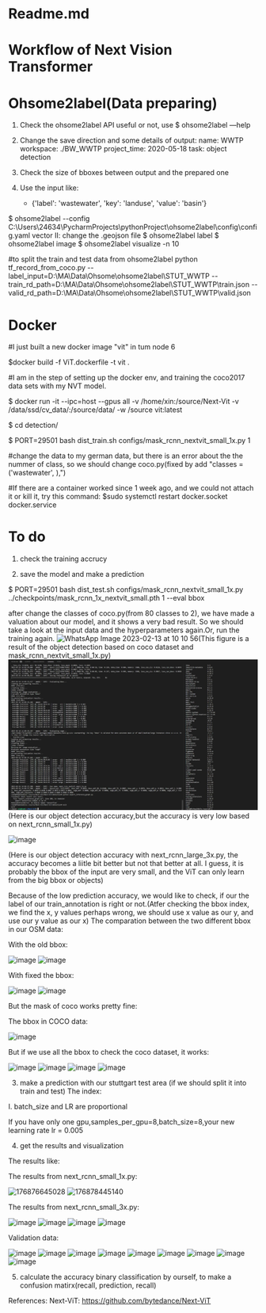 
# Readme.md
# Workflow of Next Vision Transformer

# Ohsome2label(Data preparing)

1. Check the ohsome2label API useful or not, use $ ohsome2label —help

2. Change the save direction and some details of output:
  name: WWTP
  workspace: ./BW_WWTP
  project_time: 2020-05-18
  task: object detection

3. Check the size of bboxes between output and the prepared one

4. Use the input like:
    - {'label': 'wastewater', 'key': 'landuse', 'value': 'basin'}


$ ohsome2label --config  C:\Users\24634\PycharmProjects\pythonProject\ohsome2label\config\config.yaml vector
II: change the .geojson file
$ ohsome2label label
$ ohsome2label image
$ ohsome2label visualize -n 10

#to split the train and test data from ohsome2label
python tf_record_from_coco.py --label_input=D:\MA\Data\Ohsome\ohsome2label\STUT_WWTP --train_rd_path=D:\MA\Data\Ohsome\ohsome2label\STUT_WWTP\train.json --valid_rd_path=D:\MA\Data\Ohsome\ohsome2label\STUT_WWTP\valid.json



# Docker
#I just built a new docker image "vit" in tum node 6

$docker build -f ViT.dockerfile -t vit .

#I am in the step of setting up the docker env, and training the coco2017 data sets with my NVT model.

$ docker run -it --ipc=host --gpus all -v /home/xin:/source/Next-Vit -v /data/ssd/cv_data/:/source/data/ -w /source vit:latest

$ cd detection/

$ PORT=29501 bash dist_train.sh configs/mask_rcnn_nextvit_small_1x.py 1


#change the data to my german data, but there is an error about the the nummer of class, so we should change coco.py(fixed by add "classes = ('wastewater', ),")

#If there are a container worked since 1 week ago, and we could not attach it or kill it, try this command:
$sudo systemctl restart docker.socket docker.service

# To do

1. check the training accrucy

2. save the model and make a prediction

$ PORT=29501 bash dist_test.sh configs/mask_rcnn_nextvit_small_1x.py ../checkpoints/mask_rcnn_1x_nextvit_small.pth 1 --eval bbox

after change the classes of coco.py(from 80 classes to 2), we have made a valuation about our model, and it shows a very bad result. So we should take a look at the input data and the hyperparameters again.Or, run the training again.
![WhatsApp Image 2023-02-13 at 10 10 56](https://user-images.githubusercontent.com/87394529/224976140-014632d5-aed1-48d7-ba0e-9ca1c669921f.jpg)(This figure is a result of the object detection based on coco dataset and mask_rcnn_nextvit_small_1x.py)
![result chat](https://github.com/XinWang1128/Next_Vision_Transformer/blob/master/98d7b963-95c3-471b-be51-7d886cbcae4d.png)
(Here is our object detection accuracy,but the accuracy is very low based on next_rcnn_small_1x.py)


![image](https://user-images.githubusercontent.com/87394529/229114510-1e23590c-70d9-412f-8964-5b82d5a87e4b.png)

(Here is our object detection accuracy with next_rcnn_large_3x.py, the accuracy becomes a liitle bit better but not that better at all. I guess, it is probably the bbox of the input are very small, and the ViT can only learn from the big bbox or objects)

Because of the low prediction accuracy, we would like to check, if our the label of our train_annotation is right or not.(Atfer checking the bbox index, we find the x, y values perhaps wrong, we should use x value as our y, and use our y value as our x)
The comparation between the two different bbox in our OSM data:

With the old bbox:

![image](https://user-images.githubusercontent.com/87394529/225911088-cba04cf2-df8b-4951-aab1-a89b2ba2043c.png)
![image](https://user-images.githubusercontent.com/87394529/226318690-bf117352-47f1-4241-a593-5ba797a018bd.png)


With fixed the bbox:

![image](https://user-images.githubusercontent.com/87394529/225911257-824213a7-f09f-492f-915b-2adaed9e397d.png)
![image](https://user-images.githubusercontent.com/87394529/226318776-1467d2b0-3d3b-4c25-8703-fc247c2df955.png)



But the mask of coco works pretty fine:

The  bbox in COCO data:

![image](https://user-images.githubusercontent.com/87394529/225911454-4ca671af-22bb-452d-b231-5390d685ad27.png)

But if we use all the bbox to check the coco dataset, it works:

![image](https://user-images.githubusercontent.com/87394529/226360667-cfdf3fa5-4322-4832-b96d-79ba4685ecfa.png)
![image](https://user-images.githubusercontent.com/87394529/226360704-21094e88-bb5b-4114-aa92-7e75d9863bd1.png)
![image](https://user-images.githubusercontent.com/87394529/226360839-be6aea10-2fc5-4975-bdfd-9f69f18bee33.png)
![image](https://user-images.githubusercontent.com/87394529/226360795-14a05282-f18e-44e0-bf1d-e93d30c76285.png)


3. make a prediction with our stuttgart test area (if we should split it into train and test)
The index:

I. batch_size and LR are proportional

If you have only one gpu,samples_per_gpu=8,batch_size=8,your new learning rate lr = 0.005





4. get the results and visualization

The results like:

The results from next_rcnn_small_1x.py:

![176876645028](https://user-images.githubusercontent.com/87394529/226669488-96bc8c2c-2583-4c09-818c-440956f6ba47.jpg)
![176878445140](https://user-images.githubusercontent.com/87394529/226669522-8ef0327b-57d8-4ede-a86c-2317c00934ec.jpg)

The results from next_rcnn_small_3x.py:

![image](https://user-images.githubusercontent.com/87394529/229114837-048a7b9d-923c-4ed8-9300-826c6a6923c3.png)
![image](https://user-images.githubusercontent.com/87394529/229114896-b027ba20-5a7e-4bc0-8280-d8b640b4c404.png)
![image](https://user-images.githubusercontent.com/87394529/229114949-469c299f-55f2-4c05-a765-80cfac426573.png)
![image](https://user-images.githubusercontent.com/87394529/229115013-e7fc667c-1391-432b-b6a6-bc9ee3c2fc93.png)


Validation data:

![image](https://user-images.githubusercontent.com/87394529/227224906-6e94bfff-590e-45b0-be17-9d84c01a4f04.png)
![image](https://user-images.githubusercontent.com/87394529/227225026-a4fdad82-d275-48f0-991a-3ce8488a94e8.png)
![image](https://user-images.githubusercontent.com/87394529/227225093-25beff8e-816d-434c-b5c2-00f151a9a557.png)
![image](https://user-images.githubusercontent.com/87394529/227225172-84f24f6a-263a-447c-8365-6ed98fcb8a47.png)
![image](https://user-images.githubusercontent.com/87394529/227225253-7027dd27-2939-4091-90d0-d7315e70cb1b.png)
![image](https://user-images.githubusercontent.com/87394529/227225388-49e70300-7e34-41f5-abdb-1ed0bc7317ec.png)
![image](https://user-images.githubusercontent.com/87394529/227225439-0235b28a-ca28-4034-ba73-9908265c8c69.png)
![image](https://user-images.githubusercontent.com/87394529/227225499-201a7b0a-47b5-4aef-b60d-daeffc4b2c40.png)
![image](https://user-images.githubusercontent.com/87394529/227225555-3f1ec1c0-4ac0-4529-bdc7-2c8d028b5f87.png)



5. calculate the accuracy binary classification by ourself, to make a confusion matirx(recall, prediction, recall)


References:
Next-ViT: https://github.com/bytedance/Next-ViT




